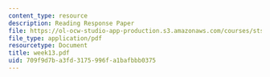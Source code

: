 ```yaml
---
content_type: resource
description: Reading Response Paper
file: https://ol-ocw-studio-app-production.s3.amazonaws.com/courses/sts-035-the-history-of-computing-spring-2004/709f9d7ba3fd3175996fa1bafbbb0375_week13.pdf
file_type: application/pdf
resourcetype: Document
title: week13.pdf
uid: 709f9d7b-a3fd-3175-996f-a1bafbbb0375
---
```

